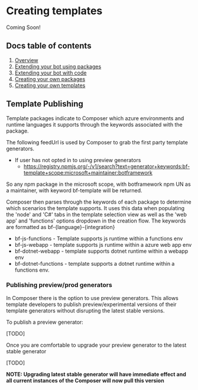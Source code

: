 # Creating templates

Coming Soon!

## Docs table of contents

1. [Overview](/docs/overview.md)
2. [Extending your bot using packages](/docs/extending-with-packages.md)
3. [Extending your bot with code](/docs/extending-with-code.md)
4. [Creating your own packages](/docs/creating-packages.md)
5. [Creating your own templates](/docs/creating-templates.md)

## Template Publishing

Template packages indicate to Composer which azure environments and runtime languages it supports through the keywords associated with the package. 

The following feedUrl is used by Composer to grab the first party template generators.
- If user has not opted in to using preview generators
  - https://registry.npmjs.org/-/v1/search?text=generator+keywords:bf-template+scope:microsoft+maintainer:botframework

So any npm package in the microsoft scope, with botframework npm UN as a maintainer, with keyword bf-template will be returned.

Composer then parses through the keywords of each package to determine which scenarios the template supports. It uses this data when populating the 'node' and 'C#' tabs in the template selection view as well as the 'web app' and 'functions' options dropdown in the creation flow. The keywords are formatted as bf-{language}-{integration}


- bf-js-functions - Template supports js runtime within a functions env
- bf-js-webapp - template supports js runtime within a azure web app env
- bf-dotnet-webapp - template supports dotnet runtime within a webapp env
- bf-dotnet-functions - template supports a dotnet runtime within a functions env.

### Publishing preview/prod generators
In Composer there is the option to use preview generators. This allows template developers to publish preview/experimental versions of their template generators without disrupting the latest stable versions. 

To publish a preview generator:

[TODO]

Once you are comfortable to upgrade your preview generator to the latest stable generator 

[TODO] 

**NOTE: Upgrading latest stable generator will have immediate effect and all current instances of the Composer will now pull this version**
